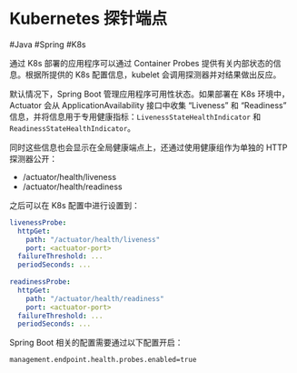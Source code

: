 # Kubernetes 探针端点
#Java #Spring #K8s

通过 K8s 部署的应用程序可以通过 Container Probes 提供有关内部状态的信息。根据所提供的 K8s 配置信息，kubelet 会调用探测器并对结果做出反应。

默认情况下，Spring Boot 管理应用程序可用性状态。如果部署在 K8s 环境中，Actuator 会从 ApplicationAvailability 接口中收集 “Liveness” 和 “Readiness” 信息，并将信息用于专用健康指标：`LivenessStateHealthIndicator` 和 `ReadinessStateHealthIndicator`。

同时这些信息也会显示在全局健康端点上，还通过使用健康组作为单独的 HTTP 探测器公开：

+ /actuator/health/liveness
+ /actuator/health/readiness

之后可以在 K8s 配置中进行设置到：

```yaml
livenessProbe:
  httpGet:
    path: "/actuator/health/liveness"
	port: <actuator-port>
  failureThreshold: ...
  periodSeconds: ...
  
readinessProbe:
  httpGet:
    path: "/actuator/health/readiness"
	port: <actuator-port>
  failureThreshold: ...
  periodSeconds: ...
```

Spring Boot 相关的配置需要通过以下配置开启：

```properties
management.endpoint.health.probes.enabled=true
```